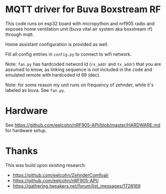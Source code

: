 # MQTT driver for Buva Boxstream RF

This code runs on esp32 board with micropython and nrf905 radio and exposes
home ventilation unit (buva vital air system aka boxstream rf) through mqtt.

Home assistant configuration is provided as well.

Fill all config entries in `config.py` to connect to wifi network.


Note: `fan.py` has hardcoded netword id (`rx_addr` and `tx_addr`) that you are assumed to know, as linking sequence is not included in the code and emulated remote with hardcoded id 89 (dec).

Note: for some reason my unit runs on frequency of zehnder, while it's labeled as buva. See `fan.py`.

# Hardware

See https://github.com/eelcohn/nRF905-API/blob/master/HARDWARE.md for hardware setup.

# Thanks

This was build upon existing research:

- https://github.com/eelcohn/ZehnderComfoair
- https://github.com/eelcohn/nRF905-API/
- https://gathering.tweakers.net/forum/list_messages/1728169
